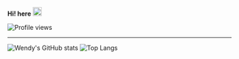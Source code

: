 <!--
**wendylw/wendylw** is a ✨ _special_ ✨ repository because its `README.md` (this file) appears on your GitHub profile.

Here are some ideas to get you started:

- 🔭 I’m currently working on ...
- 🌱 I’m currently learning ...
- 👯 I’m looking to collaborate on ...
- 🤔 I’m looking for help with ...
- 💬 Ask me about ...
- 📫 How to reach me: ...
- 😄 Pronouns: ...
- ⚡ Fun fact: ...
-->

**Hi! here** <picture><source srcset="https://fonts.gstatic.com/s/e/notoemoji/latest/1f44b/512.webp" type="image/webp"><img src="https://fonts.gstatic.com/s/e/notoemoji/latest/1f44b/512.gif" alt="👋" width="20" height="20"></picture>

![Profile views](https://komarev.com/ghpvc/?username=johnDoe&color=lightgrey&style=flat)

---

![Wendy's GitHub stats](https://github-readme-stats.vercel.app/api?username=wendylw&show_icons=true&hide=issues,contribs&hide_border=true&hide_rank=false) ![Top Langs](https://github-readme-stats.vercel.app/api/top-langs/?username=wendylw&layout=compact&hide_border=true) 
